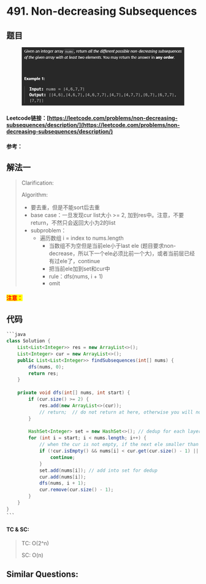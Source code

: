 # 491. Non-decreasing Subsequences

## 题目

<figure><img src=".gitbook/assets/image.png" alt=""><figcaption></figcaption></figure>

#### Leetcode链接：[https://leetcode.com/problems/non-decreasing-subsequences/description/](https://leetcode.com/problems/non-decreasing-subsequences/description/)

#### 参考：

## 解法一

> Clarification:&#x20;
>
> Algorithm:&#x20;
>
> * 要去重，但是不能sort后去重
> * base case：一旦发现cur list大小 >= 2, 加到res中。注意，不要return，不然只会返回大小为2的list
> * subproblem：
>   * 遍历数组 i = index to nums.length
>     * 当数组不为空但是当前ele小于last ele (题目要求non-decrease，所以下一个ele必须比前一个大)，或者当前层已经有过ele了，continue
>     * 把当前ele加到set和cur中
>     * rule：dfs(nums, i + 1)
>     * omit

#### <mark style="color:red;">注意：</mark>

## 代码

````java
```java
class Solution {
    List<List<Integer>> res = new ArrayList<>();
    List<Integer> cur = new ArrayList<>();
    public List<List<Integer>> findSubsequences(int[] nums) {
        dfs(nums, 0);
        return res;
    }

    private void dfs(int[] nums, int start) {
        if (cur.size() >= 2) {
            res.add(new ArrayList<>(cur));
            // return;  // do not return at here, otherwise you will not get any res after size is 2
        }

        HashSet<Integer> set = new HashSet<>(); // dedup for each layer
        for (int i = start; i < nums.length; i++) {
            // when the cur is not empty, if the next ele smaller than the last one or has choosen, go next
            if (!cur.isEmpty() && nums[i] < cur.get(cur.size() - 1) || set.contains(nums[i])) {
                continue;
            }
            set.add(nums[i]); // add into set for dedup
            cur.add(nums[i]);
            dfs(nums, i + 1);
            cur.remove(cur.size() - 1);
        }
    }
}
```
````

#### TC & SC:&#x20;

> TC: O(2^n)
>
> SC: O(n)

## **Similar Questions:**&#x20;
